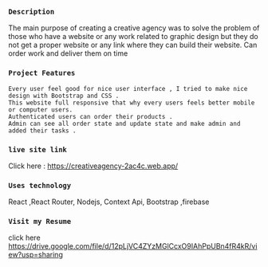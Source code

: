 ### `Description`
The main purpose of creating a creative agency was to solve the problem of those who have a website or any work related to graphic design but they do not get a proper website or any link where they can build their website. Can order work and deliver them on time

### `Project Features` 
    Every user feel good for nice user interface , I tried to make nice design with Bootstrap and CSS .
    This website full responsive that why every users feels better mobile or computer users.
    Authenticated users can order their products .
    Admin can see all order state and update state and make admin and added their tasks .
### `live site link`
Click here : https://creativeagency-2ac4c.web.app/

### `Uses technology` 
React ,React Router, Nodejs, Context Api,  Bootstrap ,firebase

### `Visit my Resume`
click here https://drive.google.com/file/d/12pLjVC4ZYzMGlCcxO9IAhPpUBn4fR4kR/view?usp=sharing

